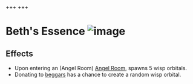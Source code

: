 +++
+++

 # Beth's Essence ![image](/image/Beth%27s_Essence.png) 

Effects
---------


* Upon entering an (Angel Room) [Angel Room](/wiki/Angel_Room "Angel Room"), spawns 5 wisp orbitals.
* Donating to [beggars](/wiki/Beggar "Beggar") has a chance to create a random wisp orbital.
